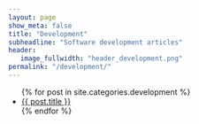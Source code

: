 ```yaml
---
layout: page
show_meta: false
title: "Development"
subheadline: "Software development articles"
header:
   image_fullwidth: "header_development.png"
permalink: "/development/"
---
```

<ul>
    {% for post in site.categories.development %}
    <li><a href="{{ site.url }}{{ post.url }}">{{ post.title }}</a></li>
    {% endfor %}
</ul>